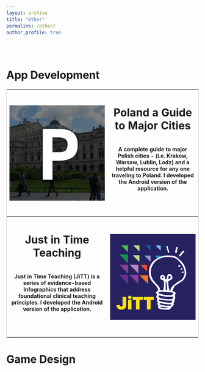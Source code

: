 ```yaml
---
layout: archive
title: "Other"
permalink: /other/
author_profile: true
---
```


<br/>

# App Development

<table style="border: 1px solid #CCC; border-collapse: collapse;">
  <tr>
  <th>
  <img align="left" src="../files/other/poland_icon.png">
  </th>
  <th>

<h1>Poland a Guide to Major Cities</h1>
<br/>
A complete guide to major Polish cities - (i.e. Krakow, Warsaw, Lublin, Lodz) and a helpful resource for any one traveling to Poland. I developed the Android version of the application.

<br/><br/>

  <a href="https://play.google.com/store/apps/details?id=net.multieducator.poland&hl=en&gl=US" rel="permalink"><i class="fab fa-google-play zoom fa-2x" aria-hidden="true"></i></a>

  <a href="https://apps.apple.com/us/app/poland-a-guide-to-major-cities-and-jewish-sites/id901499355" rel="permalink"><i class="fab fa-app-store-ios zoom fa-2x" aria-hidden="true"></i></a>

  </th>
  </tr>
  <tr>
  <th>

<h1>Just in Time Teaching</h1>
<br/>
Just in Time Teaching (JiTT) is a series of evidence-based Infographics that address foundational clinical teaching principles. I developed the Android version of the application.

<br/><br/>

<a href="https://play.google.com/store/apps/details?id=com.multieducator.jitt&hl=en&gl=US" rel="permalink"><i class="fab fa-google-play zoom fa-2x" aria-hidden="true"></i></a>

<a href="https://apps.apple.com/us/app/jitt-infographics/id1536470883" rel="permalink"><i class="fab fa-app-store-ios zoom fa-2x" aria-hidden="true"></i></a>

  </th>
  <th>
  <img align="right" src="../files/other/jitt_icon.png">
  </th>
  </tr>
</table>

# Game Design
